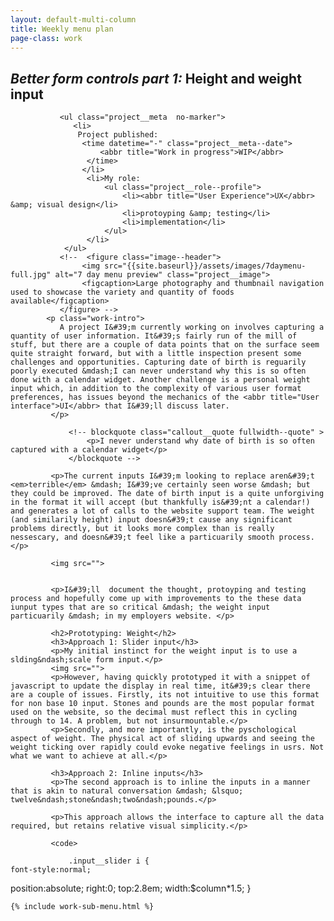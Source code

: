 ```yaml
---
layout: default-multi-column
title: Weekly menu plan
page-class: work
---
```


<section class="content__primary content-primary__multi-column">
    <h1><em class="pre-header">Better form controls  part 1:</em> Height and weight input</h1>
       
               <ul class="project__meta  no-marker">
                  <li>
                   Project published:
                    <time datetime="-" class="project__meta--date">
                        <abbr title="Work in progress">WIP</abbr>
                     </time>
                    </li> 
                     <li>My role:
                         <ul class="project__role--profile">
                             <li><abbr title="User Experience">UX</abbr> &amp; visual design</li> 
                             <li>protoyping &amp; testing</li>
                             <li>implementation</li>
                         </ul>
                     </li>
                </ul>
               <!--  <figure class="image--header">
                    <img src="{{site.baseurl}}/assets/images/7daymenu-full.jpg" alt="7 day menu preview" class="project__image">
                    <figcaption>Large photography and thumbnail navigation used to showcase the variety and quantity of foods available</figcaption>
               </figure> -->
            <p class="work-intro">
               A project I&#39;m currently working on involves capturing a quantity of user information. It&#39;s fairly run of the mill of stuff, but there are a couple of data points that on the surface seem quite straight forward, but with a little inspection present some challenges and opportunities. Capturing date of birth is reguarily poorly executed &mdash;I can never understand why this is so often done with a calendar widget. Another challenge is a personal weight input which, in addition to the complexity of various user format preferences, has issues beyond the mechanics of the <abbr title="User interface">UI</abbr> that I&#39;ll discuss later.
             </p>
             
                 <!-- blockquote class="callout__quote fullwidth--quote" >
                     <p>I never understand why date of birth is so often captured with a calendar widget</p>
                 </blockquote -->
                 
             <p>The current inputs I&#39;m looking to replace aren&#39;t <em>terrible</em> &mdash; I&#39;ve certainly seen worse &mdash; but they could be improved. The date of birth input is a quite unforgiving in the format it will accept (but thankfully is&#39;nt a calendar!) and generates a lot of calls to the website support team. The weight (and similarily height) input doesn&#39;t cause any significant problems directly, but it looks more complex than is really nessescary, and doesn&#39;t feel like a particuarily smooth process.</p>
             
             <img src="">
    
             
             <p>I&#39;ll  document the thought, protoyping and testing process and hopefully come up with improvements to the these data iunput types that are so critical &mdash; the weight input particuarily &mdash; in my employers website. </p>
            
             <h2>Prototyping: Weight</h2>
             <h3>Approach 1: Slider input</h3>
             <p>My initial instinct for the weight input is to use a slding&ndash;scale form input.</p>
             <img src="">
             <p>However, having quickly prototyped it with a snippet of javascript to update the display in real time, it&#39;s clear there are a couple of issues. Firstly, its not intuitive to use this format for non base 10 input. Stones and pounds are the most popular format used on the website, so the decimal must reflect this in cycling through to 14. A problem, but not insurmountable.</p>
             <p>Secondly, and more importantly, is the pyschological aspect of weight. The physical act of sliding upwards and seeing the weight ticking over rapidly could evoke negative feelings in usrs. Not what we want to achieve at all.</p>
             
             <h3>Approach 2: Inline inputs</h3>
             <p>The second approach is to inline the inputs in a manner that is akin to natural conversation &mdash; &lsquo; twelve&ndash;stone&ndash;two&ndash;pounds.</p>
             
             <p>This approach allows the interface to capture all the data required, but retains relative visual simplicity.</p>
             
             <code>
                 
                 .input__slider i {
    font-style:normal;
   position:absolute;
    right:0;
    top:2.8em;
    width:$column*1.5;
}
             </code>
            
   
          
       
</section>

<aside role="supplmental"  class="content__supplemental sw-7-day-menu">
    
    {% include work-sub-menu.html %}
    
</aside>